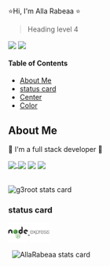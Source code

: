 ⭐Hi, I'm Alla Rabeaa ⭐

> Heading level 4



<img align="center" src="https://user-images.githubusercontent.com/74038190/219923809-b86dc415-a0c2-4a38-bc88-ad6cf06395a8.gif" />

<img align="center" src="https://user-images.githubusercontent.com/74038190/213910845-af37a709-8995-40d6-be59-724526e3c3d7.gif" />



#### Table of Contents

- [About Me](#about-me)
- [status card](#status-card)
- [Center](#center)
- [Color](#color)

##  About Me 

🌸 I'm a full stack developer 🌸

<a href="allaa.emad.rabei@gmail.com">
<img align="center" src="    https://img.shields.io/badge/Gmail-D14836?style=for-the-badge&logo=gmail&logoColor=white" />
</a>

<img align="center" src="    https://img.shields.io/badge/.NET-512BD4?style=for-the-badge&logo=dotnet&logoColor=white" />
</a>
<a>
<img align="center" src="    https://img.shields.io/badge/axios-671ddf?&style=for-the-badge&logo=axios&logoColor=white" />
</a>
<a>
<img align="center" src="    https://img.shields.io/badge/jQuery-0769AD?style=for-the-badge&logo=jquery&logoColor=white" />
</a>
<br></br>
<p>
<img align="center" src="https://github-readme-stats.vercel.app/api/top-langs?username=g3root&theme=default&title_color=000000&text_color=000000&bg_color=ffffff&hide_border=true&layout=compact" alt="g3root stats card" /></p>

### status card

<a href="https://nodejs.org" target="blank">
<img align="center" src="https://raw.githubusercontent.com/devicons/devicon/master/icons/nodejs/nodejs-original-wordmark.svg" alt="Node.js" height="40" width="40" />
</a>
<a href="https://expressjs.com" target="blank">
<img align="center" src="https://raw.githubusercontent.com/devicons/devicon/master/icons/express/express-original-wordmark.svg" alt="Express" height="40" width="40" />
</a>
<p>&nbsp;
<img align="center" src="https://github-readme-stats.vercel.app/api?username=AllaRabeaa&show_icons=true&theme=dracula&title_color=000000&text_color=1050e5&bg_color=ffffff&hide_border=false" alt="AllaRabeaa stats card" /></p>



